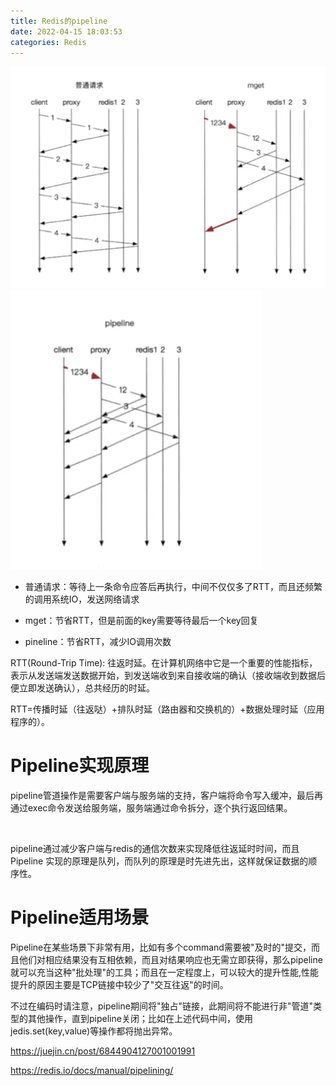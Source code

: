 ```yaml
---
title: Redis的pipeline
date: 2022-04-15 18:03:53
categories: Redis
---
```




<img src="./redis_mget.png" alt="redis_mget" style="zoom:50%;" />



<img src="./redis_pipeline.png" alt="redis_pipeline" style="zoom:50%;" />





+ 普通请求：等待上一条命令应答后再执行，中间不仅仅多了RTT，而且还频繁的调用系统IO，发送网络请求

+ mget：节省RTT，但是前面的key需要等待最后一个key回复

+ pineline：节省RTT，减少IO调用次数



RTT(Round-Trip Time): 往返时延。在计算机网络中它是一个重要的性能指标，表示从发送端发送数据开始，到发送端收到来自接收端的确认（接收端收到数据后便立即发送确认），总共经历的时延。



RTT=传播时延（往返哒）+排队时延（路由器和交换机的）+数据处理时延（应用程序的）。



# Pipeline实现原理

pipeline管道操作是需要客户端与服务端的支持，客户端将命令写入缓冲，最后再通过exec命令发送给服务端，服务端通过命令拆分，逐个执行返回结果。

​    

pipeline通过减少客户端与redis的通信次数来实现降低往返延时时间，而且Pipeline 实现的原理是队列，而队列的原理是时先进先出，这样就保证数据的顺序性。

# Pipeline适用场景

  Pipeline在某些场景下非常有用，比如有多个command需要被"及时的"提交，而且他们对相应结果没有互相依赖，而且对结果响应也无需立即获得，那么pipeline就可以充当这种"批处理"的工具；而且在一定程度上，可以较大的提升性能,性能提升的原因主要是TCP链接中较少了"交互往返"的时间。

 不过在编码时请注意，pipeline期间将"独占"链接，此期间将不能进行非"管道"类型的其他操作，直到pipeline关闭；比如在上述代码中间，使用jedis.set(key,value)等操作都将抛出异常。



https://juejin.cn/post/6844904127001001991

https://redis.io/docs/manual/pipelining/

